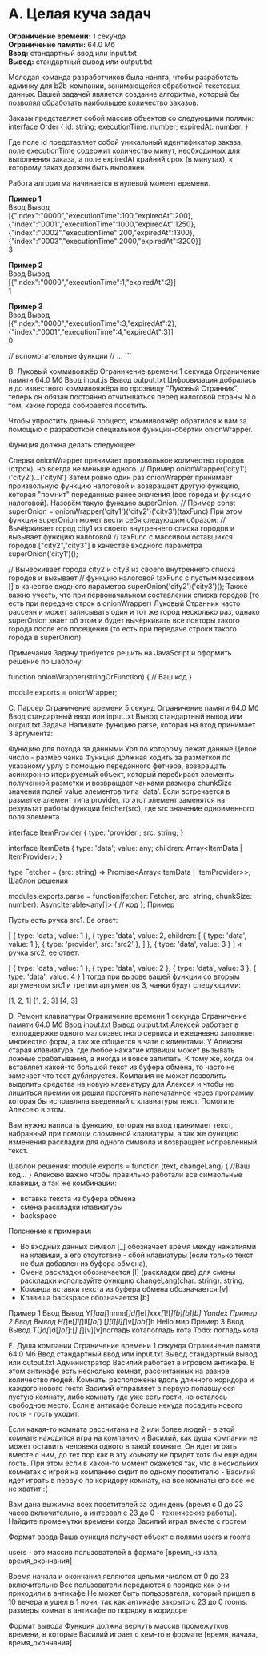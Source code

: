 # A. Целая куча задач

**Ограничение времени:** 1 секунда  
**Ограничение памяти:** 64.0 Мб  
**Ввод:** стандартный ввод или input.txt  
**Вывод:** стандартный вывод или output.txt  

Молодая команда разработчиков была нанята, чтобы разработать админку для b2b-компании, занимающейся обработкой текстовых данных. Вашей задачей является создание алгоритма, который бы позволял обработать наибольшее количество заказов.

Заказы представляет собой массив объектов со следующими полями: interface Order { id: string; executionTime: number; expiredAt: number; }

Где поле id представляет собой уникальный идентификатор заказа, поле executionTime содержит количество минут, необходимых для выполнения заказа, а поле expiredAt крайний срок (в минутах), к которому заказ должен быть выполнен.

Работа алгоритма начинается в нулевой момент времени.

**Пример 1**  
Ввод	Вывод  
[{"index":"0000","executionTime":100,"expiredAt":200},{"index":"0001","executionTime":1000,"expiredAt":1250},{"index":"0002","executionTime":200,"expiredAt":1300},{"index":"0003","executionTime":2000,"expiredAt":3200}]  
3  

**Пример 2**  
Ввод	Вывод  
[{"index":"0000","executionTime":1,"expiredAt":2}]  
1  

**Пример 3**  
Ввод	Вывод  
[{"index":"0000","executionTime":3,"expiredAt":2},{"index":"0001","executionTime":4,"expiredAt":3}]  
0  

// вспомогательные функции
// ... ```


B. Луковый коммивояжёр
Ограничение времени	1 секунда
Ограничение памяти	64.0 Мб
Ввод	input.js
Вывод	output.txt
Цифровизация добралась и до известного коммивояжёра по прозвищу "Луковый Странник", теперь он обязан постоянно отчитываться перед налоговой страны N о том, какие города собирается посетить.

Чтобы упростить данный процесс, коммивояжёр обратился к вам за помощью с разработкой специальной функции-обёртки onionWrapper.

Функция должна делать следующее:

Сперва onionWrapper принимает произвольное количество городов (строк), но всегда не меньше одного.
// Пример
onionWrapper('city1')('city2')...('cityN')
Затем ровно один раз onionWrapper принимает произвольную функцию налоговой и возвращает другую функцию, которая "помнит" переданные ранее значения (все города и функцию налоговой). Назовём такую функцию superOnion.
// Пример
const superOnion = onionWrapper('city1')('city2')('city3')(taxFunc)
При этом функция superOnion может вести себя следующим образом:
// Вычёркивает город city1 из своего внутреннего списка городов и вызывает функцию налоговой
// taxFunc с массивом оставшихся городов ["city2","city3"] в качестве входного параметра
superOnion('city1')();

// Вычёркивает города city2 и city3 из своего внутреннего списка городов и вызывает
// функцию налоговой taxFunc с пустым массивом [] в качестве входного параметра
superOnion('city2')('city3')();
Также важно учесть, что при первоначальном составлении списка городов (то есть при передаче строк в onionWrapper) Луковый Странник часто рассеян и может записывать один и тот же город несколько раз, однако superOnion знает об этом и будет вычёркивать все повторы такого города после его посещения (то есть при передаче строки такого города в superOnion).

Примечания
Задачу требуется решить на JavaScript и оформить решение по шаблону:

function onionWrapper(stringOrFunction) {
  // Ваш код
}

module.exports = onionWrapper;


C. Парсер
Ограничение времени	5 секунд
Ограничение памяти	64.0 Мб
Ввод	стандартный ввод или input.txt
Вывод	стандартный вывод или output.txt
Задача
Напишите функцию parse, которая на вход принимает 3 аргумента:

Функцию для похода за данными
Урл по которому лежат данные
Целое число - размер чанка
Функция должная ходить за разметкой по указаному урлу с помощью переданного фетчера, возвращать асинхронно итерируемый объект, который перебирает элементы полученной разметки и возвращает чанками размера chunkSize значения полей value элементов типа 'data'. Если встречается в разметке элемент типа provider, то этот элемент заменятся на результат работы функции fetcher(src), где src значение одноименного поля элемента

interface ItemProvider {
  type: 'provider';
  src: string;
}

interface ItemData {
  type: 'data';
  value: any;
  children: Array<ItemData | ItemProvider>;
}

type Fetcher = (src: string) => Promise<Array<ItemData | ItemProvider>>;
Шаблон решения

modules.exports.parse = function(fetcher: Fetcher, src: string, chunkSize: number): AsyncIterable<any[]> {
  // код
};
Пример

Пусть есть ручка src1. Ее ответ:

 [
    {
      type: 'data',
      value: 1
    },
    {
      type: 'data',
      value: 2,
      children: [
        {
          type: 'data',
          value: 1
        },
        {
          type: 'provider',
          src: 'src2'
        },
      ]
    },
    {
      type: 'data',
      value: 3
    }
  ]
и ручка src2, ее ответ:

  [
    {
      type: 'data',
      value: 1
    },
    {
      type: 'data',
      value: 2
    },
    {
      type: 'data',
      value: 3
    },
    {
      type: 'data',
      value: 4
    }
     ]
тогда при вызове вашей функции со вторым аргументом src1 и третим аргументов 3, чанки будут следующими:

[1, 2, 1]
[1, 2, 3]
[4, 3]

D. Ремонт клавиатуры
Ограничение времени	1 секунда
Ограничение памяти	64.0 Мб
Ввод	input.txt
Вывод	output.txt
Алексей работает в техподдержке одного малоизвестного сервиса и ежедневно заполняет множество форм, а так же общается в чате с клиентами. У Алексея старая клавиатура, где любое нажатие клавиши может вызывать ложные срабатывания, а иногда и вовсе залипать. К тому же, когда он вставляет какой-то большой текст из буфера обмена, то часто не замечает что тест дублируется. Компания не может позволить выделить средства на новую клавиатуру для Алексея и чтобы не лишиться премии он решил прогонять напечатанное через программу, которая бы исправляла введенный с клавиатуры текст. Помогите Алексею в этом.

Вам нужно написать функцию, которая на вход принимает текст, набранный при помощи сломанной клавиатуры, а так же функцию изменения раскладки для одного символа и возвращает исправленный текст.

Шаблон решения:
module.exports = function (text, changeLang) {
 //Ваш код...
}
Алексею важно чтобы правильно работали все символьные клавиши, а так же комбинации:
- вставка текста из буфера обмена
- смена раскладки клавиатуры
- backspace

Пояснение к примерам:
- Во входных данных символ [_] обозначает время между нажатиями на клавиши, а его отсутствие - сбой клавиатуры (если только текст не был добавлен из буфера обмена),
- Смена раскладки обозначается [l] (раскладки две) для смены раскладки используйте функцию changeLang(char: string): string,
- Команда вставки текста из буфера обмена обозначается [v]
- Клавиша backspace обозначается [b]

Пример 1
Ввод	Вывод
Y[_]aa[_]nnnn[_]d[_]e[_]xxx[_]![_][b][b][b]
Yandex
Пример 2
Ввод	Вывод
H[_]e[_]l[_]ll[_]o[_]
[_][l][l][_]v[_]bb[_]h
Hello
мир
Пример 3
Ввод	Вывод
T[_]o[_]d[_]o[_]:[_]
[_][v][v]погладь котапогладь кота
Todo:
погладь кота


E. Душа компании
Ограничение времени	1 секунда
Ограничение памяти	64.0 Мб
Ввод	стандартный ввод или input.txt
Вывод	стандартный вывод или output.txt
Администратор Василий работает в игровом антикафе. В этом антикафе есть несколько комнат, рассчитанных на разное количество людей. Комнаты расположены вдоль длинного коридора и каждого нового гостя Василий отправляет в первую попавшуюся пустую комнату, либо комнату где уже есть гости, но осталось свободное место. Если в антикафе больше некуда посадить нового гостя - гость уходит.

Если какая-то комната рассчитана на 2 или более людей - в этой комнате находится игра на компанию и Василий, как душа компании не может оставить человека одного в такой комнате. Он идет играть вместе с ним, до тех пор как в эту комнату не придет хотя бы еще один гость. При этом если в какой-то момент окажется так, что в нескольких комнатах с игрой на компанию сидит по одному посетителю - Василий идет играть в первую по коридору комнату, на все комнаты его все же не хватит :(

Вам дана выжимка всех посетителей за один день (время с 0 до 23 часов включительно, а интервал с 23 до 0 - технические работы). Найдите промежутки времени когда Василий играл вместе с гостем

Формат ввода
Ваша функция получает объект с полями users и rooms

users - это массив пользователей в формате [время_начала, время_окончания]

Время начала и окончания являются целыми числом от 0 до 23 включительно
Все пользователи передаются в порядке как они приходили в антикафе
Не может быть пользователя, который пришел в 10 вечера и ушел в 1 ночи, так как антикафе закрыто с 23 до 0
rooms: размеры комнат в антикафе по порядку в коридоре

Формат вывода
Функция должна вернуть массив промежутков времени, в которые Василий играет с кем-то в формате [время_начала, время_окончания]

